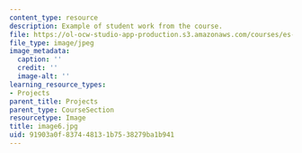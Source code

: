 ```yaml
---
content_type: resource
description: Example of student work from the course.
file: https://ol-ocw-studio-app-production.s3.amazonaws.com/courses/es-298-art-of-color-spring-2005/91903a0f837448131b7538279ba1b941_image6.jpg
file_type: image/jpeg
image_metadata:
  caption: ''
  credit: ''
  image-alt: ''
learning_resource_types:
- Projects
parent_title: Projects
parent_type: CourseSection
resourcetype: Image
title: image6.jpg
uid: 91903a0f-8374-4813-1b75-38279ba1b941
---
```

